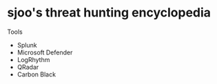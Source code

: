 # sjoo's threat hunting encyclopedia
Tools
* Splunk
* Microsoft Defender
* LogRhythm
* QRadar
* Carbon Black
